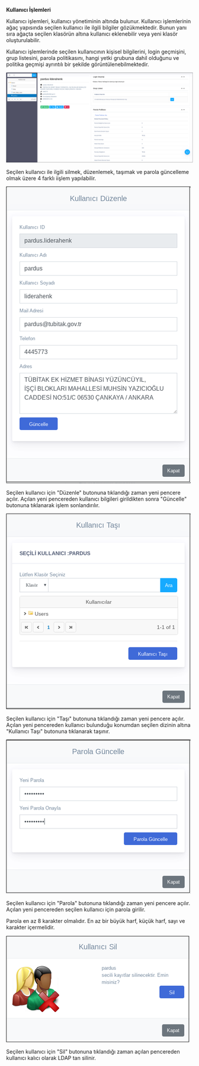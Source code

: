 **Kullanıcı İşlemleri**

Kullanıcı işlemleri, kullanıcı yönetiminin altında bulunur. Kullanıcı işlemlerinin ağaç yapısında seçilen kullanıcı ile
ilgili bilgiler gözükmektedir. Bunun yanı sıra ağaçta seçilen klasörün altına kullanıcı eklenebilir veya yeni klasör 
oluşturulabilir. 

Kullanıcı işlemlerinde seçilen 
kullanıcının kişisel bilgilerini, login geçmişini, grup listesini, parola politikasını, hangi 
yetki grubuna dahil olduğunu ve politika geçmişi ayrıntılı bir şekilde görüntülenebilmektedir. 

![kullani_islemleri](../images/kullaniciislemleri/kullaniciislemleri.png)

Seçilen kullanıcı ile ilgili silmek, düzenlemek, taşımak ve parola güncelleme olmak üzere 4 farklı iişlem yapılabilir.

![düzenle](../images/kullaniciislemleri/duzenle.png)

Seçilen kullanıcı için "Düzenle" butonuna tıklandığı zaman yeni pencere açılır.
Açılan yeni pencereden kullanıcı bilgileri girildikten sonra "Güncelle" butonuna tıklanarak
işlem sonlandırılır.

![taşı](../images/kullaniciislemleri/tasi.png)

Seçilen kullanıcı için "Taşı" butonuna tıklandığı zaman yeni pencere açılır.
Açılan yeni pencereden kullanıcı bulunduğu konumdan seçilen dizinin altına "Kullanıcı Taşı"
butonuna tıklanarak taşınır.

![parola](../images/kullaniciislemleri/parola.png)

Seçilen kullanıcı için "Parola" butonuna tıklandığı zaman yeni pencere açılır.
Açılan yeni pencereden seçilen kullanıcı için parola girilir.

Parola en az 8 karakter olmalıdır. En az bir büyük harf, küçük harf, sayı ve karakter içermelidir.

![sil](../images/kullaniciislemleri/sil.png)

Seçilen kullanıcı için "Sil" butonuna tıklandığı zaman açılan pencereden kullanıcı kalıcı olarak LDAP tan silinir.
<link href=/lider2.0/assets/style.css rel=stylesheet></link>
